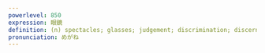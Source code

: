 ```yaml
---
powerlevel: 850
expression: 眼鏡
definition: (n) spectacles; glasses; judgement; discrimination; discernment; insight; (P)
pronunciation: めがね
---
```

